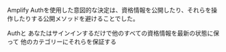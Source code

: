Amplify Authを使用した意図的な決定は、資格情報を公開したり、それらを操作したりする公開メソッドを避けることでした。

Authと あなたはサインインするだけで他のすべての資格情報を最新の状態に保って 他のカテゴリーにそれらを保証する

<inline-fragment platform="android" src="~/lib/auth/fragments/android/access_credentials/10_fetchAuthSession.md"></inline-fragment> <inline-fragment platform="ios" src="~/lib/auth/fragments/ios/access_credentials/10_fetchAuthSession.md"></inline-fragment> <inline-fragment platform="flutter" src="~/lib/auth/fragments/flutter/access_credentials/10_fetchAuthSession.md"></inline-fragment>
